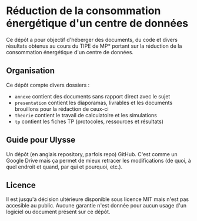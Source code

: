 # Réduction de la consommation énergétique d'un centre de données

Ce dépôt a pour objectif d'héberger des documents, du code et divers résultats obtenus au cours du TIPE de MP* portant sur la réduction de la consommation énergétique d'un centre de données.

## Organisation

Ce dépôt compte divers dossiers :
 - `annexe` contient des documents sans rapport direct avec le sujet
 - `presentation` contient les diaporamas, livrables et les documents brouillons pour la rédaction de ceux-ci
 - `theorie` contient le travail de calculatoire et les simulations
 - `tp` contient les fiches TP (protocoles, ressources et résultats)

## Guide pour Ulysse

Un dépôt (en anglais repository, parfois repo) GitHub. C'est comme un Google Drive mais ça permet de mieux retracer les modifications (de quoi, à quel endroit et quand, par qui et pourquoi, etc.).

## Licence

Il est jusqu'à décision ultérieure disponible sous licence MIT mais n'est pas accesible au public. Aucune garantie n'est donnée pour aucun usage d'un logiciel ou document présent sur ce dépôt.
